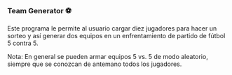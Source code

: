### Team Generator :soccer:

Este programa le permite al usuario cargar diez jugadores para hacer un sorteo y así generar dos equipos en un enfrentamiento de partido de fútbol 5 contra 5.<br>

Nota: En general se pueden armar equipos 5 vs. 5 de modo aleatorio, siempre que se conozcan de antemano todos los jugadores.


